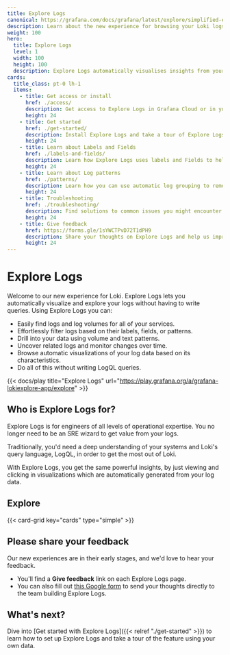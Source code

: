 ```yaml
---
title: Explore Logs
canonical: https://grafana.com/docs/grafana/latest/explore/simplified-exploration/logs/
description: Learn about the new experience for browsing your Loki logs without writing queries.
weight: 100
hero:
  title: Explore Logs
  level: 1
  width: 100
  height: 100
  description: Explore Logs automatically visualises insights from your Loki logs.
cards:
  title_class: pt-0 lh-1
  items:
    - title: Get access or install
      href: ./access/
      description: Get access to Explore Logs in Grafana Cloud or in your own stack.
      height: 24
    - title: Get started
      href: ./get-started/
      description: Install Explore Logs and take a tour of Explore Logs using your own data.
      height: 24
    - title: Learn about Labels and Fields
      href: ./labels-and-fields/
      description: Learn how Explore Logs uses labels and Fields to help you explore your Loki logs.
      height: 24
    - title: Learn about Log patterns
      href: ./patterns/
      description: Learn how you can use automatic log grouping to remove noise and find hard to locate logs.
      height: 24
    - title: Troubleshooting
      href: ./troubleshooting/
      description: Find solutions to common issues you might encounter when using Explore Logs.
      height: 24
    - title: Give feedback
      href: https://forms.gle/1sYWCTPvD72T1dPH9
      description: Share your thoughts on Explore Logs and help us improve the experience.
      height: 24
---
```


# Explore Logs

Welcome to our new experience for Loki. Explore Logs lets you automatically visualize and explore your logs without having to write queries.
Using Explore Logs you can:

- Easily find logs and log volumes for all of your services.
- Effortlessly filter logs based on their labels, fields, or patterns.
- Drill into your data using volume and text patterns.
- Uncover related logs and monitor changes over time.
- Browse automatic visualizations of your log data based on its characteristics.
- Do all of this without writing LogQL queries.

{{< docs/play title="Explore Logs" url="https://play.grafana.org/a/grafana-lokiexplore-app/explore" >}}

## Who is Explore Logs for?

Explore Logs is for engineers of all levels of operational expertise. You no longer need to be an SRE wizard to get value from your logs.

Traditionally, you'd need a deep understanding of your systems and Loki's query language, LogQL, in order to get the most out of Loki.

With Explore Logs, you get the same powerful insights, by just viewing and clicking in visualizations which are automatically generated from your log data.

## Explore

{{< card-grid key="cards" type="simple" >}}

## Please share your feedback

Our new experiences are in their early stages, and we'd love to hear your feedback.

- You'll find a **Give feedback** link on each Explore Logs page.
- You can also fill out [this Google form](https://forms.gle/1sYWCTPvD72T1dPH9) to send your thoughts directly to the team building Explore Logs.

## What's next?

Dive into [Get started with Explore Logs]({{< relref "./get-started" >}}) to learn how to set up Explore Logs and take a tour of the feature using your own data.
